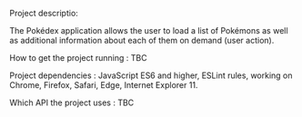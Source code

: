 Project descriptio:

The Pokédex application allows the user to load a list of Pokémons as well as additional information about each of them on demand (user action). 

How to get the project running : TBC

Project dependencies : JavaScript ES6 and higher, ESLint rules, working on Chrome, Firefox, Safari, Edge, Internet Explorer 11.

Which API the project uses : TBC